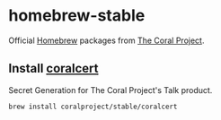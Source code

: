 # homebrew-stable

Official [Homebrew](https://brew.sh) packages from [The Coral Project](https://github.com/coralproject/).

## Install [coralcert](https://github.com/coralproject/coralcert/)

Secret Generation for The Coral Project's Talk product.

```sh
brew install coralproject/stable/coralcert
```